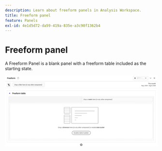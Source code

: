 ```yaml
---
description: Learn about freeform panels in Analysis Workspace.
title: Freeform panel
feature: Panels
exl-id: 4e1d5d72-da59-419a-835e-a3c90f1362b4
---
```

# Freeform panel

A Freeform Panel is a blank panel with a freeform table included as the starting state.

![The default Freeform panel showing a blank panel with a freeform table.](assets/freeform-panel.png)
